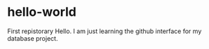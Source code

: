 # hello-world
First repistorary
Hello. I am just learning the github interface for my database project. 
